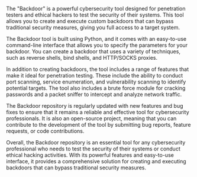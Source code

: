 The "Backdoor" is a powerful cybersecurity tool designed for penetration testers and ethical hackers to test the security of their systems. This tool allows you to create and execute custom backdoors that can bypass traditional security measures, giving you full access to a target system.

The Backdoor tool is built using Python, and it comes with an easy-to-use command-line interface that allows you to specify the parameters for your backdoor. You can create a backdoor that uses a variety of techniques, such as reverse shells, bind shells, and HTTP/SOCKS proxies.

In addition to creating backdoors, the tool includes a range of features that make it ideal for penetration testing. These include the ability to conduct port scanning, service enumeration, and vulnerability scanning to identify potential targets. The tool also includes a brute force module for cracking passwords and a packet sniffer to intercept and analyze network traffic.

The Backdoor repository is regularly updated with new features and bug fixes to ensure that it remains a reliable and effective tool for cybersecurity professionals. It is also an open-source project, meaning that you can contribute to the development of the tool by submitting bug reports, feature requests, or code contributions.

Overall, the Backdoor repository is an essential tool for any cybersecurity professional who needs to test the security of their systems or conduct ethical hacking activities. With its powerful features and easy-to-use interface, it provides a comprehensive solution for creating and executing backdoors that can bypass traditional security measures.
